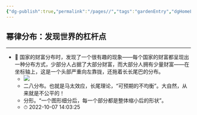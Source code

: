 ```yaml
---
{"dg-publish":true,"permalink":"/pages//","tags":"gardenEntry","dgHomeLink":true,"dgPassFrontmatter":false}
---
```



## 幂律分布：发现世界的杠杆点

---

- 📌 国家的财富分布时，发现了一个很有趣的现象——每个国家的财富都呈现出一种分布方式，少部分人占据了大部分财富，而大部分人拥有少量财富——在坐标轴上，这是一个头部严重向左靠拢，还拖着长长尾巴的分布。  
    - ![](https://vegoo.oss-cn-shenzhen.aliyuncs.com/img/202210072354715.png)
    - 二八分布。也就是马太效应，长尾理论，“可预期的不均衡”。大自然，从来就是不公平的！
    - 分形。“一个图形细分后，每一个部分都是整体缩小后的形状”。
    - ⏱ 2022-10-07 14:03:25